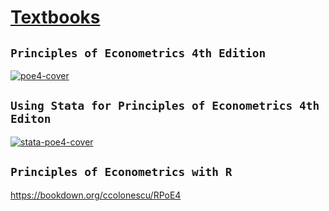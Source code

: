 # [Textbooks](http://principlesofeconometrics.com/)

## `Principles of Econometrics 4th Edition`

[![poe4-cover](https://media.wiley.com/product_data/coverImage300/39/04706267/0470626739.jpg)](https://unl.box.com/v/poe4)

## `Using Stata for Principles of Econometrics 4th Editon`

[![stata-poe4-cover](https://media.wiley.com/product_data/coverImage300/8X/11180320/111803208X.jpg)](https://unl.box.com/v/poe4-stata)

## `Principles of Econometrics with R`

https://bookdown.org/ccolonescu/RPoE4
